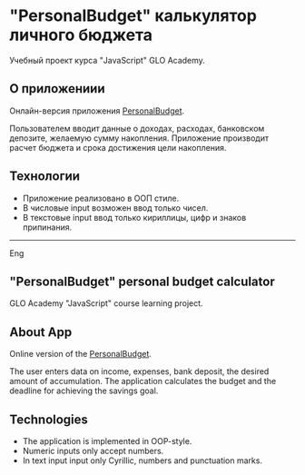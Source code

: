 # "PersonalBudget" калькулятор личного бюджета

Учебный проект курса "JavaScript" GLO Academy.

## О приложениии

Онлайн-версия приложения [PersonalBudget](https://kostyanb.github.io/personalBudget).

Пользователем вводит данные о доходах, расходах, банковском депозите, желаемую сумму накопления.
Приложение производит расчет бюджета и срока достижения цели накопления.

## Технологии

* Приложение реализовано в ООП стиле.
* В числовые input возможен ввод только чисел.
* В текстовые input ввод только кириллицы, цифр и знаков припинания.

***
Eng

## "PersonalBudget" personal budget calculator

GLO Academy "JavaScript" course learning project.

## About App

Online version of the [PersonalBudget](https://kostyanb.github.io/personalBudget/).

The user enters data on income, expenses, bank deposit, the desired amount of accumulation.
The application calculates the budget and the deadline for achieving the savings goal.

## Technologies

* The application is implemented in OOP-style.
* Numeric inputs only accept numbers.
* In text input input only Cyrillic, numbers and punctuation marks.